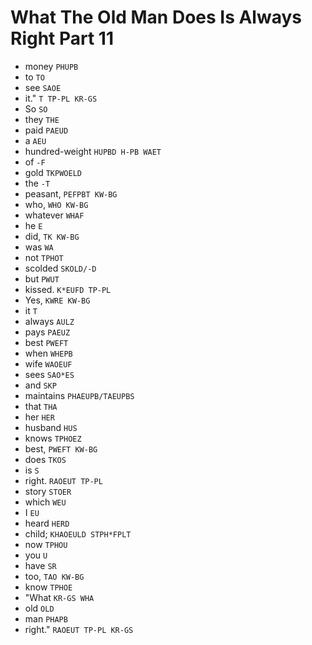 # What The Old Man Does Is Always Right Part 11

* money `PHUPB`
* to `TO`
* see `SAOE`
* it." `T TP-PL KR-GS`
* So `SO`
* they `THE`
* paid `PAEUD`
* a `AEU`
* hundred-weight `HUPBD H-PB WAET`
* of `-F`
* gold `TKPWOELD`
* the `-T`
* peasant, `PEFPBT KW-BG`
* who, `WHO KW-BG`
* whatever `WHAF`
* he `E`
* did, `TK KW-BG`
* was `WA`
* not `TPHOT`
* scolded `SKOLD/-D`
* but `PWUT`
* kissed. `K*EUFD TP-PL`
* Yes, `KWRE KW-BG`
* it `T`
* always `AULZ`
* pays `PAEUZ`
* best `PWEFT`
* when `WHEPB`
* wife `WAOEUF`
* sees `SAO*ES`
* and `SKP`
* maintains `PHAEUPB/TAEUPBS`
* that `THA`
* her `HER`
* husband `HUS`
* knows `TPHOEZ`
* best, `PWEFT KW-BG`
* does `TKOS`
* is `S`
* right. `RAOEUT TP-PL`
* story `STOER`
* which `WEU`
* I `EU`
* heard `HERD`
* child; `KHAOEULD STPH*FPLT`
* now `TPHOU`
* you `U`
* have `SR`
* too, `TAO KW-BG`
* know `TPHOE`
* "What `KR-GS WHA`
* old `OLD`
* man `PHAPB`
* right." `RAOEUT TP-PL KR-GS`

